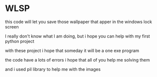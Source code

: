 # WLSP

this code will let you save those wallpaper that apper in the windows lock screen 

I really don't know what I am doing, but i hope you can help with my first python project

with these project i hope that someday it will be a one exe program

the code have a lots of errors i hope that all of you help me solving them  

and i used pil library to help me with the images
